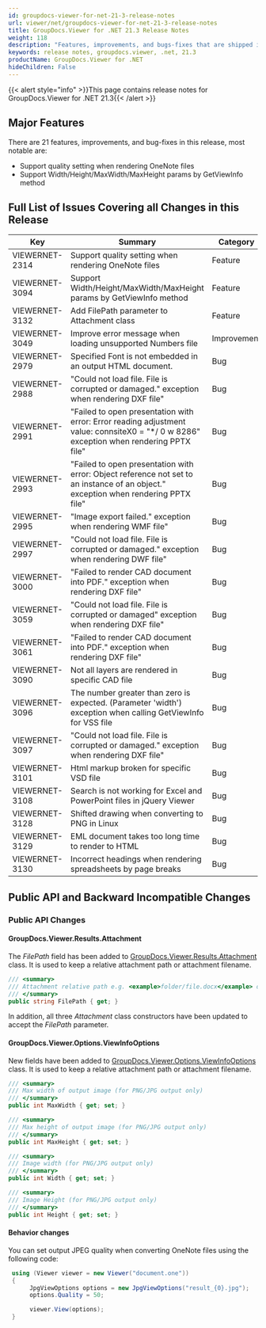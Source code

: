 ```yaml
---
id: groupdocs-viewer-for-net-21-3-release-notes
url: viewer/net/groupdocs-viewer-for-net-21-3-release-notes
title: GroupDocs.Viewer for .NET 21.3 Release Notes
weight: 118
description: "Features, improvements, and bugs-fixes that are shipped in GroupDocs.Viewer for .NET 21.3"
keywords: release notes, groupdocs.viewer, .net, 21.3
productName: GroupDocs.Viewer for .NET
hideChildren: False
---
```

{{< alert style="info" >}}This page contains release notes for GroupDocs.Viewer for .NET 21.3{{< /alert >}}

## Major Features

There are 21 features, improvements, and bug-fixes in this release, most notable are:

* Support quality setting when rendering OneNote files
* Support Width/Height/MaxWidth/MaxHeight params by GetViewInfo method

## Full List of Issues Covering all Changes in this Release

| Key | Summary | Category |
| --- | --- | --- |
|VIEWERNET-2314|Support quality setting when rendering OneNote files|Feature|
|VIEWERNET-3094|Support Width/Height/MaxWidth/MaxHeight params by GetViewInfo method|Feature|
|VIEWERNET-3132|Add FilePath parameter to Attachment class|Feature|
|VIEWERNET-3049|Improve error message when loading unsupported Numbers file|Improvement|
|VIEWERNET-2979|Specified Font is not embedded in an output HTML document.|Bug|
|VIEWERNET-2988|"Could not load file. File is corrupted or damaged." exception when rendering DXF file"|Bug|
|VIEWERNET-2991|"Failed to open presentation with error: Error reading adjustment value: connsiteX0 = "*/ 0 w 8286" exception when rendering PPTX file"|Bug|
|VIEWERNET-2993|"Failed to open presentation with error: Object reference not set to an instance of an object." exception when rendering PPTX file"|Bug|
|VIEWERNET-2995|"Image export failed." exception when rendering WMF file"|Bug|
|VIEWERNET-2997|"Could not load file. File is corrupted or damaged." exception when rendering DWF file"|Bug|
|VIEWERNET-3000|"Failed to render CAD document into PDF." exception when rendering DXF file"|Bug|
|VIEWERNET-3059|"Could not load file. File is corrupted or damaged" exception when rendering DXF file"|Bug|
|VIEWERNET-3061|"Failed to render CAD document into PDF." exception when rendering DXF file"|Bug|
|VIEWERNET-3090|Not all layers are rendered in specific CAD file|Bug|
|VIEWERNET-3096|The number greater than zero is expected. (Parameter 'width') exception when calling GetViewInfo for VSS file|Bug|
|VIEWERNET-3097|"Could not load file. File is corrupted or damaged." exception when rendering DXF file"|Bug|
|VIEWERNET-3101|Html markup broken for specific VSD file|Bug|
|VIEWERNET-3108|Search is not working for Excel and PowerPoint files in jQuery Viewer|Bug|
|VIEWERNET-3128|Shifted drawing when converting to PNG in Linux|Bug|
|VIEWERNET-3129|EML document takes too long time to render to HTML|Bug|
|VIEWERNET-3130|Incorrect headings when rendering spreadsheets by page breaks|Bug|

## Public API and Backward Incompatible Changes

### Public API Changes

#### GroupDocs.Viewer.Results.Attachment

The *FilePath* field has been added to [GroupDocs.Viewer.Results.Attachment](<https://reference.groupdocs.com/viewer/net/groupdocs.viewer.results/attachment>) class. It is used to keep a relative attachment path or attachment filename.

```csharp
/// <summary>
/// Attachment relative path e.g. <example>folder/file.docx</example> or filename when the file is located in the root of an archive, in e-mail message or data file.
/// </summary>
public string FilePath { get; }
```

In addition, all three *Attachment* class constructors have been updated to accept the *FilePath* parameter.

#### GroupDocs.Viewer.Options.ViewInfoOptions

New fields have been added to [GroupDocs.Viewer.Options.ViewInfoOptions](<https://reference.groupdocs.com/viewer/net/groupDocs.viewer.options/viewinfooptions>) class. It is used to keep a relative attachment path or attachment filename.

```csharp
/// <summary>
/// Max width of output image (for PNG/JPG output only)
/// </summary>
public int MaxWidth { get; set; }

/// <summary>
/// Max height of output image (for PNG/JPG output only)
/// </summary>
public int MaxHeight { get; set; }

/// <summary>
/// Image width (for PNG/JPG output only)
/// </summary>
public int Width { get; set; }

/// <summary>
/// Image Height (for PNG/JPG output only)
/// </summary>
public int Height { get; set; }
```

#### Behavior changes

You can set output JPEG quality when converting OneNote files using the following code:

```csharp
 using (Viewer viewer = new Viewer("document.one"))
 {
      JpgViewOptions options = new JpgViewOptions("result_{0}.jpg");
      options.Quality = 50;

      viewer.View(options);
 }
```
